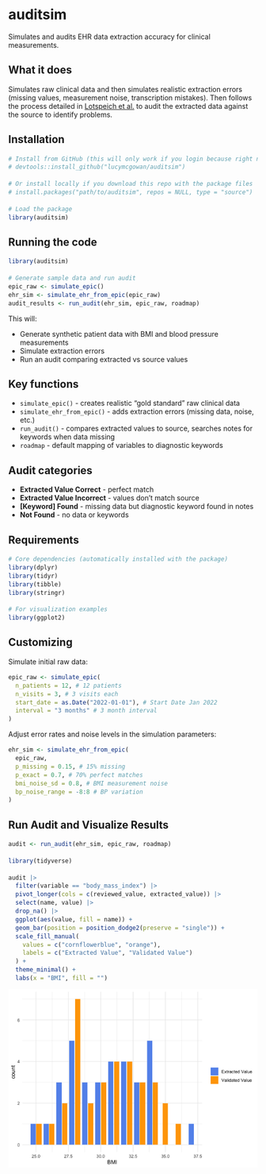 # auditsim


Simulates and audits EHR data extraction accuracy for clinical
measurements.

## What it does

Simulates raw clinical data and then simulates realistic extraction
errors (missing values, measurement noise, transcription mistakes). Then
follows the process detailed in [Lotspeich et
al.](https://arxiv.org/abs/2502.05380) to audit the extracted data
against the source to identify problems.

## Installation

``` r
# Install from GitHub (this will only work if you login because right now it is a private repo but we can change that!)
# devtools::install_github("lucymcgowan/auditsim")

# Or install locally if you download this repo with the package files
# install.packages("path/to/auditsim", repos = NULL, type = "source")

# Load the package
library(auditsim)
```

## Running the code

``` r
library(auditsim)

# Generate sample data and run audit
epic_raw <- simulate_epic()
ehr_sim <- simulate_ehr_from_epic(epic_raw)
audit_results <- run_audit(ehr_sim, epic_raw, roadmap)
```

This will:  
- Generate synthetic patient data with BMI and blood pressure
measurements  
- Simulate extraction errors  
- Run an audit comparing extracted vs source values

## Key functions

- `simulate_epic()` - creates realistic “gold standard” raw clinical
  data
- `simulate_ehr_from_epic()` - adds extraction errors (missing data,
  noise, etc.)
- `run_audit()` - compares extracted values to source, searches notes
  for keywords when data missing
- `roadmap` - default mapping of variables to diagnostic keywords

## Audit categories

- **Extracted Value Correct** - perfect match
- **Extracted Value Incorrect** - values don’t match source
- **\[Keyword\] Found** - missing data but diagnostic keyword found in
  notes
- **Not Found** - no data or keywords

## Requirements

``` r
# Core dependencies (automatically installed with the package)
library(dplyr)
library(tidyr)
library(tibble)
library(stringr)

# For visualization examples
library(ggplot2)
```

## Customizing

Simulate initial raw data:

``` r
epic_raw <- simulate_epic(
  n_patients = 12, # 12 patients
  n_visits = 3, # 3 visits each
  start_date = as.Date("2022-01-01"), # Start Date Jan 2022
  interval = "3 months" # 3 month interval
)
```

Adjust error rates and noise levels in the simulation parameters:

``` r
ehr_sim <- simulate_ehr_from_epic(
  epic_raw,
  p_missing = 0.15, # 15% missing
  p_exact = 0.7, # 70% perfect matches
  bmi_noise_sd = 0.8, # BMI measurement noise
  bp_noise_range = -8:8 # BP variation
)
```

## Run Audit and Visualize Results

``` r
audit <- run_audit(ehr_sim, epic_raw, roadmap)

library(tidyverse)

audit |>
  filter(variable == "body_mass_index") |>
  pivot_longer(cols = c(reviewed_value, extracted_value)) |>
  select(name, value) |>
  drop_na() |>
  ggplot(aes(value, fill = name)) +
  geom_bar(position = position_dodge2(preserve = "single")) +
  scale_fill_manual(
    values = c("cornflowerblue", "orange"),
    labels = c("Extracted Value", "Validated Value")
  ) +
  theme_minimal() +
  labs(x = "BMI", fill = "")
```

![](README_files/figure-commonmark/plot-bmi-validation-1.png)
